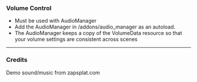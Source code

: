 ﻿### Volume Control
- Must be used with AudioManager
- Add the AudioManager in /addons/audio_manager as an autoload.
- The AudioManager keeps a copy of the VolumeData resource so that your volume settings are consistent across scenes

---
### Credits
Demo sound/music from zapsplat.com